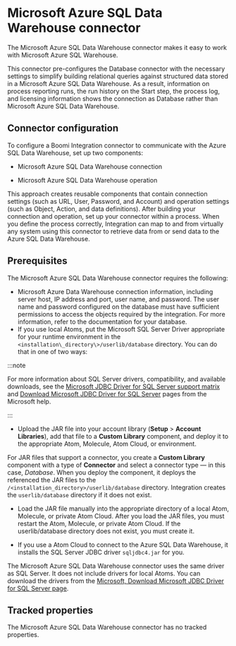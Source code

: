 # Microsoft Azure SQL Data Warehouse connector 

<head>
  <meta name="guidename" content="Integration"/>
  <meta name="context" content="GUID-5F4A2FA9-3C2F-464B-B1E9-B7E3BE2A6F79"/>
</head>


The Microsoft Azure SQL Data Warehouse connector makes it easy to work with Microsoft Azure SQL Warehouse.

This connector pre-configures the Database connector with the necessary settings to simplify building relational queries against structured data stored in a Microsoft Azure SQL Data Warehouse. As a result, information on process reporting runs, the run history on the Start step, the process log, and licensing information shows the connection as Database rather than Microsoft Azure SQL Data Warehouse.

## Connector configuration 

To configure a Boomi Integration connector to communicate with the Azure SQL Data Warehouse, set up two components:

-   Microsoft Azure SQL Data Warehouse connection

-   Microsoft Azure SQL Data Warehouse operation


This approach creates reusable components that contain connection settings \(such as URL, User, Password, and Account\) and operation settings \(such as Object, Action, and data definitions\). After building your connection and operation, set up your connector within a process. When you define the process correctly, Integration can map to and from virtually any system using this connector to retrieve data from or send data to the Azure SQL Data Warehouse.

## Prerequisites 

The Microsoft Azure SQL Data Warehouse connector requires the following:

-   Microsoft Azure Data Warehouse connection information, including server host, IP address and port, user name, and password. The user name and password configured on the database must have sufficient permissions to access the objects required by the integration. For more information, refer to the documentation for your database.
-   If you use local Atoms, put the Microsoft SQL Server Driver appropriate for your runtime environment in the `<installation\_directory\>/userlib/database` directory. You can do that in one of two ways:

:::note 
    
For more information about SQL Server drivers, compatibility, and available downloads, see the [Microsoft JDBC Driver for SQL Server support matrix](https://docs.microsoft.com/en-us/sql/connect/jdbc/microsoft-jdbc-driver-for-sql-server-support-matrix?view=sql-server-ver15#java-and-jdbc-specification-support) and [Download Microsoft JDBC Driver for SQL Server](https://docs.microsoft.com/en-us/sql/connect/jdbc/download-microsoft-jdbc-driver-for-sql-server?redirectedfrom=MSDN&view=sql-server-ver15) pages from the Microsoft help.

:::

-   Upload the JAR file into your account library \(**Setup** \> **Account Libraries**\), add that file to a **Custom Library** component, and deploy it to the appropriate Atom, Molecule, Atom Cloud, or environment.

  For JAR files that support a connector, you create a **Custom Library** component with a type of **Connector** and select a connector type — in this case, *Database*. When you deploy the component, it deploys the referenced the JAR files to the `/<installation_directory>/userlib/database` directory. Integration creates the `userlib/database` directory if it does not exist.

-   Load the JAR file manually into the appropriate directory of a local Atom, Molecule, or private Atom Cloud. After you load the JAR files, you must restart the Atom, Molecule, or private Atom Cloud. If the userlib/database directory does not exist, you must create it.

-   If you use a Atom Cloud to connect to the Azure SQL Data Warehouse, it installs the SQL Server JDBC driver `sqljdbc4.jar` for you.


The Microsoft Azure SQL Data Warehouse connector uses the same driver as SQL Server. It does not include drivers for local Atoms. You can download the drivers from the [Microsoft, Download Microsoft JDBC Driver for SQL Server page](https://msdn.microsoft.com/en-us/library/mt683464(v=sql.110).aspx).

## Tracked properties 

The Microsoft Azure SQL Data Warehouse connector has no tracked properties.